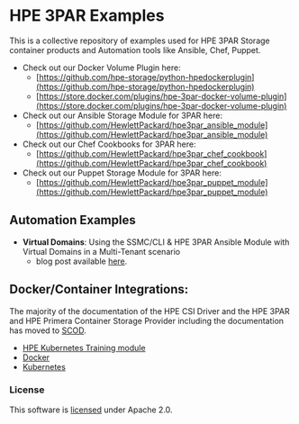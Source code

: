 # HPE 3PAR Examples  
This is a collective repository of examples used for HPE 3PAR Storage container products and Automation tools like Ansible, Chef, Puppet.

* Check out our Docker Volume Plugin here:
  * [https://github.com/hpe-storage/python-hpedockerplugin](https://github.com/hpe-storage/python-hpedockerplugin)
  * [https://store.docker.com/plugins/hpe-3par-docker-volume-plugin](https://store.docker.com/plugins/hpe-3par-docker-volume-plugin)
* Check out our Ansible Storage Module for 3PAR here:
  * [https://github.com/HewlettPackard/hpe3par_ansible_module](https://github.com/HewlettPackard/hpe3par_ansible_module)
* Check out our Chef Cookbooks for 3PAR here:
  * [https://github.com/HewlettPackard/hpe3par_chef_cookbook](https://github.com/HewlettPackard/hpe3par_chef_cookbook)
* Check out our Puppet Storage Module for 3PAR here:
  * [https://github.com/HewlettPackard/hpe3par_puppet_module](https://github.com/HewlettPackard/hpe3par_puppet_module)

## Automation Examples

* **Virtual Domains**: Using the SSMC/CLI & HPE 3PAR Ansible Module with Virtual Domains in a Multi-Tenant scenario
  * blog post available [here](https://developer.hpe.com/blog/using-the-ssmccli-hpe-3par-ansible-module-with-virtual-domains).


## Docker/Container Integrations:

The majority of the documentation of the HPE CSI Driver and the HPE 3PAR and HPE Primera Container Storage Provider including the documentation has moved to [SCOD](https://scod.hpedev.io/). 

* [HPE Kubernetes Training module](https://scod.hpedev.io/learn/persistent_storage/index.html)
* [Docker](https://scod.hpedev.io/flexvolume_driver/hpe_3par_primera_installer/index.html)
* [Kubernetes](https://scod.hpedev.io/)



### License
This software is [licensed](LICENSE) under Apache 2.0.

